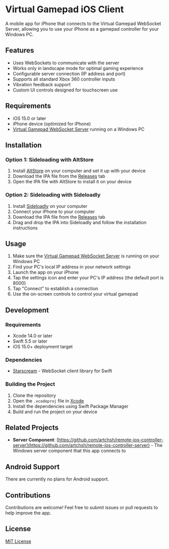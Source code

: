 # Virtual Gamepad iOS Client

A mobile app for iPhone that connects to the Virtual Gamepad WebSocket Server, allowing you to use your iPhone as a gamepad controller for your Windows PC.

## Features

- Uses WebSockets to communicate with the server
- Works only in landscape mode for optimal gaming experience
- Configurable server connection (IP address and port)
- Supports all standard Xbox 360 controller inputs
- Vibration feedback support
- Custom UI controls designed for touchscreen use

## Requirements

- iOS 15.0 or later
- iPhone device (optimized for iPhone)
- [Virtual Gamepad WebSocket Server](https://github.com/artchsh/remote-ios-controller-server) running on a Windows PC

## Installation

### Option 1: Sideloading with AltStore

1. Install [AltStore](https://altstore.io/) on your computer and set it up with your device
2. Download the IPA file from the [Releases](../../releases) tab
3. Open the IPA file with AltStore to install it on your device

### Option 2: Sideloading with Sideloadly

1. Install [Sideloadly](https://sideloadly.io/) on your computer
2. Connect your iPhone to your computer
3. Download the IPA file from the [Releases](../../releases) tab
4. Drag and drop the IPA into Sideloadly and follow the installation instructions

## Usage

1. Make sure the [Virtual Gamepad WebSocket Server](https://github.com/artchsh/remote-ios-controller-server) is running on your Windows PC
2. Find your PC's local IP address in your network settings
3. Launch the app on your iPhone
4. Tap the settings icon and enter your PC's IP address (the default port is 8000)
5. Tap "Connect" to establish a connection
6. Use the on-screen controls to control your virtual gamepad

## Development

### Requirements

- Xcode 14.0 or later
- Swift 5.5 or later
- iOS 15.0+ deployment target

### Dependencies

- [Starscream](https://github.com/daltoniam/Starscream) - WebSocket client library for Swift

### Building the Project

1. Clone the repository
2. Open the `.xcodeproj` file in [Xcode](https://developer.apple.com/xcode/)
3. Install the dependencies using Swift Package Manager
4. Build and run the project on your device

## Related Projects

- **Server Component**: [https://github.com/artchsh/remote-ios-controller-server](https://github.com/artchsh/remote-ios-controller-server) - The Windows server component that this app connects to

## Android Support

There are currently no plans for Android support.

## Contributions

Contributions are welcome! Feel free to submit issues or pull requests to help improve the app.

## License

[MIT License](LICENSE)
